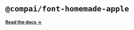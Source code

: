 # `@compai/font-homemade-apple`

[**Read the docs &rarr;**](https://components.ai/docs/typefaces/homemade-apple)
